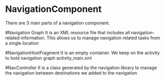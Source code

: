 # NavigationComponent
There are 3 main parts of a navigation component. 

#Navigation Graph 
It is an XML resource file that includes all navigation-related information. This allows us to manage navigation related tasks from a single location

#NavigationHostFragment
It is an empty container. We keep on the activity to hold navigation graph activity_main.xml

#NavController
It is a class generated by the navigation library to manage the navigation between destinations we added to the navigation
